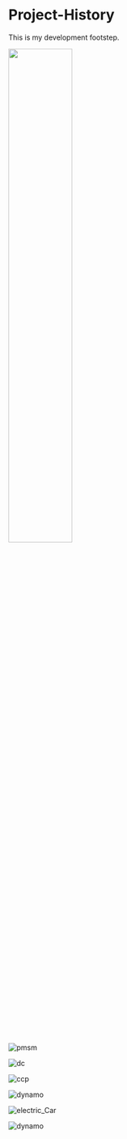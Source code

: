 # Project-History
This is my development footstep.


<img src = "https://user-images.githubusercontent.com/95323172/144188101-dd5bcf09-83d6-4820-b0d0-6f38ed6b34a1.gif" width="50%" height="50%">

![pmsm](https://user-images.githubusercontent.com/95323172/144188101-dd5bcf09-83d6-4820-b0d0-6f38ed6b34a1.gif)

![dc](https://user-images.githubusercontent.com/95323172/144188223-a62eaae4-e12f-44e9-aa62-88c1049c101e.gif)

![ccp](https://user-images.githubusercontent.com/95323172/144188227-32eef1c8-7c34-429d-b118-7f0c9558f097.png)

![dynamo](https://user-images.githubusercontent.com/95323172/144188241-c849d220-690b-4be8-ba45-184140d1693d.png)

![electric_Car](https://user-images.githubusercontent.com/95323172/144188250-a5d5de3d-839b-4cc3-a146-969596d6cf96.png)

![dynamo](https://user-images.githubusercontent.com/95323172/144188202-4da36ddc-9e66-4f21-987b-6eb4efeabcbc.png)
